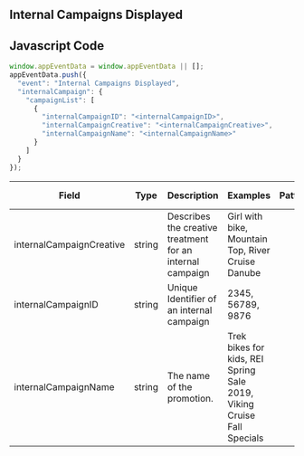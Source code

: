 ## Internal Campaigns Displayed

## Javascript Code
```js
window.appEventData = window.appEventData || [];
appEventData.push({
  "event": "Internal Campaigns Displayed",
  "internalCampaign": {
    "campaignList": [
      {
        "internalCampaignID": "<internalCampaignID>",
        "internalCampaignCreative": "<internalCampaignCreative>",
        "internalCampaignName": "<internalCampaignName>"
      }
    ]
  }
});
```

|Field|Type|Description|Examples|Pattern|Min Length|Max Length|Minimum|Maximum|Multiple Of|
| --- | --- | --- | --- | --- | --- | --- | --- | --- | --- |
|internalCampaignCreative|string|Describes the creative treatment for an internal campaign|Girl with bike, Mountain Top, River Cruise Danube|||||||
|internalCampaignID|string|Unique Identifier of an internal campaign|2345, 56789, 9876|||||||
|internalCampaignName|string|The name of the promotion.|Trek bikes for kids, REI Spring Sale 2019, Viking Cruise Fall Specials|||||||